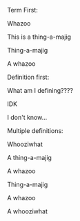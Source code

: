 Term First:

Whazoo

This is a thing\-a\-majig

Thing\-a\-majig

A whazoo

Definition first:

What am I defining????

IDK

I don't know\.\.\.

Multiple definitions:

Whooziwhat

A thing\-a\-majig

A whazoo

Thing\-a\-majig

A whazoo

A whooziwhat